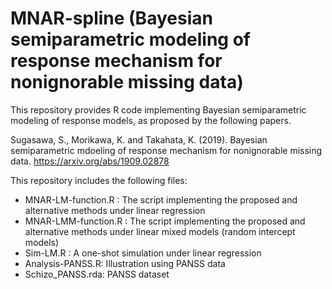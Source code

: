 # MNAR-spline (Bayesian semiparametric modeling of response mechanism for nonignorable missing data)

This repository provides R code implementing Bayesian semiparametric modeling of response models, as proposed by the following papers.

Sugasawa, S., Morikawa, K. and Takahata, K. (2019). Bayesian semiparametric mdoeling of response mechanism for nonignorable missing data. https://arxiv.org/abs/1909.02878

This repository includes the following files: 
 * MNAR-LM-function.R : The script implementing the proposed and alternative methods under linear regression 
 * MNAR-LMM-function.R : The script implementing the proposed and alternative methods under linear mixed models (random intercept models) 
 * Sim-LM.R : A one-shot simulation under linear regression    
 * Analysis-PANSS.R: Illustration using PANSS data 
 * Schizo_PANSS.rda: PANSS dataset


